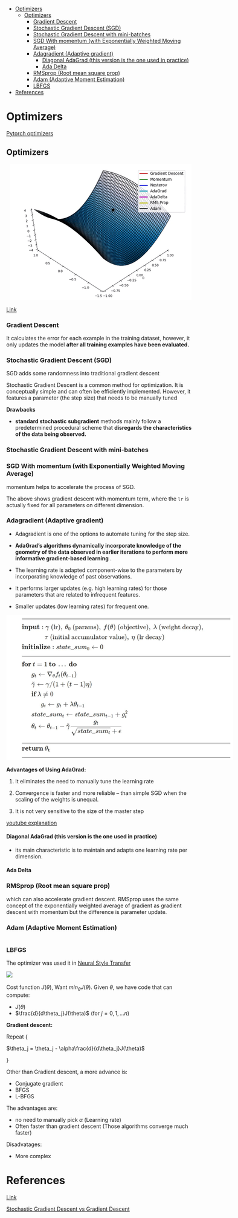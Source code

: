 <!--ts-->
   * [Optimizers](#optimizers)
      * [Optimizers](#optimizers-1)
         * [Gradient Descent](#gradient-descent)
         * [Stochastic Gradient Descent (SGD)](#stochastic-gradient-descent-sgd)
         * [Stochastic Gradient Descent with mini-batches](#stochastic-gradient-descent-with-mini-batches)
         * [SGD With momentum (with Exponentially Weighted Moving Average)](#sgd-with-momentum-with-exponentially-weighted-moving-average)
         * [Adagradient (Adaptive gradient)](#adagradient-adaptive-gradient)
            * [Diagonal AdaGrad (this version is the one used in practice)](#diagonal-adagrad-this-version-is-the-one-used-in-practice)
            * [Ada Delta](#ada-delta)
         * [RMSprop (Root mean square prop)](#rmsprop-root-mean-square-prop)
         * [Adam (Adaptive Moment Estimation)](#adam-adaptive-moment-estimation)
         * [LBFGS](#lbfgs)
   * [References](#references)

<!-- Added by: gil_diy, at: Mon 07 Feb 2022 11:38:08 IST -->

<!--te-->

# Optimizers

[Pytorch optimizers](https://pytorch.org/docs/1.9.1/optim.html)

## Optimizers 

<p align="center" style="width:500px;" >
  <img src="images/optimizers/collection_of_optimizers.gif" title="tool tip here">
</p>

[Link](file:///home/gil_diy/my_documentation_helper/opencv/opencv.html)

### Gradient Descent

It calculates the error for each example in the training dataset,
however, it only updates the model **after all training examples have been evaluated.** 

### Stochastic Gradient Descent (SGD)

SGD adds some randomness into traditional gradient descent

Stochastic Gradient Descent is a common method for optimization. It is conceptually simple and can often be efficiently implemented. However, it features a parameter (the step size) that needs to be manually tuned

**Drawbacks**

* **standard stochastic subgradient** methods mainly follow a predetermined procedural scheme that **disregards the characteristics of the data being observed.**

### Stochastic Gradient Descent with mini-batches

### SGD With momentum (with Exponentially Weighted Moving Average)

momentum helps to accelerate the process of SGD.

The above shows gradient descent with momentum term, where the `lr` is actually fixed for all parameters on different dimension. 

### Adagradient (Adaptive gradient)

* Adagradient is one of the options to automate tuning for the step size.

* **AdaGrad’s algorithms dynamically incorporate knowledge of the geometry of the data observed in earlier iterations to perform more informative gradient-based learning** .


* The learning rate is adapted component-wise to the parameters by incorporating knowledge of past observations.

* It performs larger updates (e.g. high learning rates) for those parameters that are related to infrequent features.

* Smaller updates (low learning rates) for frequent one.


<p align="center"style="width:600px;" >
  <img src="images/optimizers/adagrad.jpg" title="tool tip here">
</p>

**Advantages of Using AdaGrad:**

1) It eliminates the need to manually tune the learning rate

2) Convergence is faster and more reliable – than simple SGD when the scaling of the weights is unequal.

3) It is not very sensitive to the size of the master step


[youtube explanation](https://www.youtube.com/watch?v=EGt-UOIIdDk)


#### Diagonal AdaGrad (this version is the one used in practice)

* its main characteristic is to maintain and adapts one learning rate per dimension.

#### Ada Delta

### RMSprop (Root mean square prop)

which can also accelerate gradient descent. RMSprop uses the same concept of the exponentially weighted average of gradient as gradient descent with momentum but the difference is parameter update.

### Adam (Adaptive Moment Estimation)


```python

```

### LBFGS 

The optimizer was used it in [Neural Style Transfer](https://youtu.be/B22nIUhXo4E?list=PLBoQnSflObcmbfshq9oNs41vODgXG-608&t=593)


<img src="https://render.githubusercontent.com/render/math?math=e^{i \pi} = -1">


<!-- <img src="https://render.githubusercontent.com/render/math?math=\alpha">
<img src="https://render.githubusercontent.com/render/math?math=\beta">
<img src="https://render.githubusercontent.com/render/math?math=\theta">
 -->

Cost function $J(\theta)$, Want $min_\theta J(\theta)$.
Given $\theta$, we have code that can compute:
* $J(\theta)$
* $\frac{d}{d\theta_j}J(\theta)$               (for $j=0,1,...n$)

**Gradient descent:**

Repeat {

   $\theta_j = \theta_j - \alpha\frac{d}{d\theta_j}J(\theta)$

}

Other than Gradient descent, a more advance is:

* Conjugate gradient
* BFGS
* L-BFGS

The advantages are:
* no need to manually pick $\alpha$ (Learning rate)
* Often faster than gradient descent (Those algorithms converge much faster)

Disadvatages:
* More complex


# References

[Link](https://youtu.be/mdKjMPmcWjY)

[Stochastic Gradient Descent vs Gradient Descent](https://youtu.be/FpDsDn-fBKA)